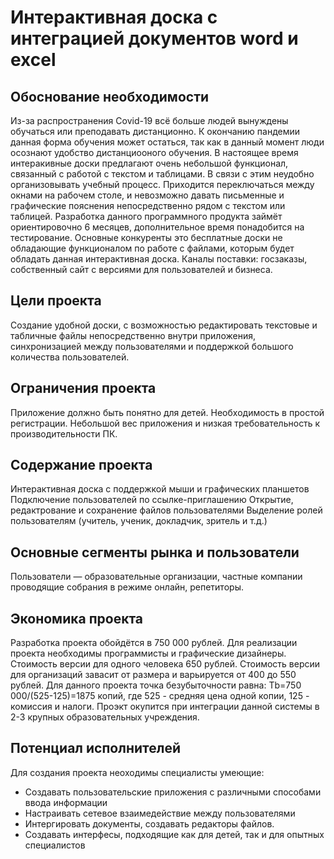 # Интерактивная доска с интеграцией документов word и excel
## Обоснование необходимости
Из-за распространения Covid-19 всё больше людей вынуждены обучаться или преподавать дистанционно. К окончанию пандемии данная форма обучения может остаться, так как в данный момент люди осознают удобство дистанциооного обучения.
В настоящее время интеракивные доски предлагают очень небольшой функционал, связанный с работой с текстом  и таблицами. В связи с этим неудобно организовывать учебный процесс. Приходится переключаться между окнами на рабочем столе, и невозможно давать письменные и графические пояснения непосредственно рядом с текстом или таблицей.
Разработка данного программного продукта займёт ориентировочно 6 месяцев, дополнительное время понадобится на тестирование.
Основные конкуренты это бесплатные доски не обладающие функционалом по работе с файлами, которым будет обладать данная интерактивная доска.
Каналы поставки: госзаказы, собственный сайт с версиями для пользователей и бизнеса.
## Цели проекта
Создание удобной доски, с возможностью редактировать текстовые и табличные файлы непосредственно внутри приложения, синхронизацией между пользователями и поддержкой большого количества пользователей.
## Ограничения проекта
Приложение должно быть понятно для детей. Необходимость в простой регистрации. Небольшой вес приложения и низкая требовательность к производительности ПК.
## Содержание проекта
Интерактивная доска с поддержкой мыши и графических планшетов
Подключение пользователей по ссылке-приглашению
Открытие, редактрование и сохранение файлов пользователями
Выделение ролей пользователям (учитель, ученик, докладчик, зритель и т.д.)
## Основные сегменты рынка и пользователи
Пользователи — образовательные организации, частные компании проводящие собрания в режиме онлайн, репетиторы.
## Экономика проекта
Разработка проекта обойдётся в 750 000 рублей. Для реализации проекта необходимы программисты и графические дизайнеры. Стоимость версии для одного человека 650 рублей. Стоимость версии для организаций завасит от размера и варьируется от 400 до 550 рублей.
Для данного проекта точка безубыточности равна: 
Tb=750 000/(525-125)=1875 копий,
где 525 - средняя цена одной копии, 125 - комиссия и налоги.
Проэкт окупится при интеграции данной системы в 2-3 крупных образовательных учреждения.
## Потенциал исполнителей
Для создания проекта неоходимы специалисты умеющие:
* Создавать пользовательские приложения с различными способами ввода информации
* Настраивать сетевое взаимедействие между пользователями
* Интергировать документы, создавать редакторы файлов.
* Создавать интерфесы, подходящие как для детей, так и для опытных специалистов
